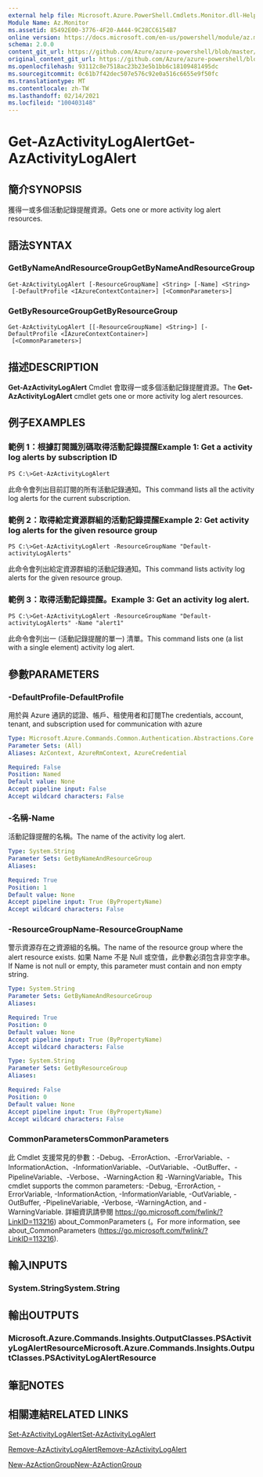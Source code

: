 ```yaml
---
external help file: Microsoft.Azure.PowerShell.Cmdlets.Monitor.dll-Help.xml
Module Name: Az.Monitor
ms.assetid: 85492E00-3776-4F20-A444-9C28CC6154B7
online version: https://docs.microsoft.com/en-us/powershell/module/az.monitor/get-azactivitylogalert
schema: 2.0.0
content_git_url: https://github.com/Azure/azure-powershell/blob/master/src/Monitor/Monitor/help/Get-AzActivityLogAlert.md
original_content_git_url: https://github.com/Azure/azure-powershell/blob/master/src/Monitor/Monitor/help/Get-AzActivityLogAlert.md
ms.openlocfilehash: 93112c8e7518ac23b23e5b1bb6c18109481495dc
ms.sourcegitcommit: 0c61b7f42dec507e576c92e0a516c6655e9f50fc
ms.translationtype: MT
ms.contentlocale: zh-TW
ms.lasthandoff: 02/14/2021
ms.locfileid: "100403148"
---
```

# <span data-ttu-id="ed4f2-101">Get-AzActivityLogAlert</span><span class="sxs-lookup"><span data-stu-id="ed4f2-101">Get-AzActivityLogAlert</span></span>

## <span data-ttu-id="ed4f2-102">簡介</span><span class="sxs-lookup"><span data-stu-id="ed4f2-102">SYNOPSIS</span></span>
<span data-ttu-id="ed4f2-103">獲得一或多個活動記錄提醒資源。</span><span class="sxs-lookup"><span data-stu-id="ed4f2-103">Gets one or more activity log alert resources.</span></span>

## <span data-ttu-id="ed4f2-104">語法</span><span class="sxs-lookup"><span data-stu-id="ed4f2-104">SYNTAX</span></span>

### <span data-ttu-id="ed4f2-105">GetByNameAndResourceGroup</span><span class="sxs-lookup"><span data-stu-id="ed4f2-105">GetByNameAndResourceGroup</span></span>
```
Get-AzActivityLogAlert [-ResourceGroupName] <String> [-Name] <String>
 [-DefaultProfile <IAzureContextContainer>] [<CommonParameters>]
```

### <span data-ttu-id="ed4f2-106">GetByResourceGroup</span><span class="sxs-lookup"><span data-stu-id="ed4f2-106">GetByResourceGroup</span></span>
```
Get-AzActivityLogAlert [[-ResourceGroupName] <String>] [-DefaultProfile <IAzureContextContainer>]
 [<CommonParameters>]
```

## <span data-ttu-id="ed4f2-107">描述</span><span class="sxs-lookup"><span data-stu-id="ed4f2-107">DESCRIPTION</span></span>
<span data-ttu-id="ed4f2-108">**Get-AzActivityLogAlert** Cmdlet 會取得一或多個活動記錄提醒資源。</span><span class="sxs-lookup"><span data-stu-id="ed4f2-108">The **Get-AzActivityLogAlert** cmdlet gets one or more activity log alert resources.</span></span>

## <span data-ttu-id="ed4f2-109">例子</span><span class="sxs-lookup"><span data-stu-id="ed4f2-109">EXAMPLES</span></span>

### <span data-ttu-id="ed4f2-110">範例 1：根據訂閱識別碼取得活動記錄提醒</span><span class="sxs-lookup"><span data-stu-id="ed4f2-110">Example 1: Get a activity log alerts by subscription ID</span></span>
```
PS C:\>Get-AzActivityLogAlert
```

<span data-ttu-id="ed4f2-111">此命令會列出目前訂閱的所有活動記錄通知。</span><span class="sxs-lookup"><span data-stu-id="ed4f2-111">This command lists all the activity log alerts for the current subscription.</span></span>

### <span data-ttu-id="ed4f2-112">範例 2：取得給定資源群組的活動記錄提醒</span><span class="sxs-lookup"><span data-stu-id="ed4f2-112">Example 2: Get activity log alerts for the given resource group</span></span>
```
PS C:\>Get-AzActivityLogAlert -ResourceGroupName "Default-activityLogAlerts"
```

<span data-ttu-id="ed4f2-113">此命令會列出給定資源群組的活動記錄通知。</span><span class="sxs-lookup"><span data-stu-id="ed4f2-113">This command lists activity log alerts for the given resource group.</span></span>

### <span data-ttu-id="ed4f2-114">範例 3：取得活動記錄提醒。</span><span class="sxs-lookup"><span data-stu-id="ed4f2-114">Example 3: Get an activity log alert.</span></span>
```
PS C:\>Get-AzActivityLogAlert -ResourceGroupName "Default-activityLogAlerts" -Name "alert1"
```

<span data-ttu-id="ed4f2-115">此命令會列出一 (活動記錄提醒的單一) 清單。</span><span class="sxs-lookup"><span data-stu-id="ed4f2-115">This command lists one (a list with a single element) activity log alert.</span></span>

## <span data-ttu-id="ed4f2-116">參數</span><span class="sxs-lookup"><span data-stu-id="ed4f2-116">PARAMETERS</span></span>

### <span data-ttu-id="ed4f2-117">-DefaultProfile</span><span class="sxs-lookup"><span data-stu-id="ed4f2-117">-DefaultProfile</span></span>
<span data-ttu-id="ed4f2-118">用於與 Azure 通訊的認證、帳戶、租使用者和訂閱</span><span class="sxs-lookup"><span data-stu-id="ed4f2-118">The credentials, account, tenant, and subscription used for communication with azure</span></span>

```yaml
Type: Microsoft.Azure.Commands.Common.Authentication.Abstractions.Core.IAzureContextContainer
Parameter Sets: (All)
Aliases: AzContext, AzureRmContext, AzureCredential

Required: False
Position: Named
Default value: None
Accept pipeline input: False
Accept wildcard characters: False
```

### <span data-ttu-id="ed4f2-119">-名稱</span><span class="sxs-lookup"><span data-stu-id="ed4f2-119">-Name</span></span>
<span data-ttu-id="ed4f2-120">活動記錄提醒的名稱。</span><span class="sxs-lookup"><span data-stu-id="ed4f2-120">The name of the activity log alert.</span></span>

```yaml
Type: System.String
Parameter Sets: GetByNameAndResourceGroup
Aliases:

Required: True
Position: 1
Default value: None
Accept pipeline input: True (ByPropertyName)
Accept wildcard characters: False
```

### <span data-ttu-id="ed4f2-121">-ResourceGroupName</span><span class="sxs-lookup"><span data-stu-id="ed4f2-121">-ResourceGroupName</span></span>
<span data-ttu-id="ed4f2-122">警示資源存在之資源組的名稱。</span><span class="sxs-lookup"><span data-stu-id="ed4f2-122">The name of the resource group where the alert resource exists.</span></span>
<span data-ttu-id="ed4f2-123">如果 Name 不是 Null 或空值，此參數必須包含非空字串。</span><span class="sxs-lookup"><span data-stu-id="ed4f2-123">If Name is not null or empty, this parameter must contain and non empty string.</span></span>

```yaml
Type: System.String
Parameter Sets: GetByNameAndResourceGroup
Aliases:

Required: True
Position: 0
Default value: None
Accept pipeline input: True (ByPropertyName)
Accept wildcard characters: False
```

```yaml
Type: System.String
Parameter Sets: GetByResourceGroup
Aliases:

Required: False
Position: 0
Default value: None
Accept pipeline input: True (ByPropertyName)
Accept wildcard characters: False
```

### <span data-ttu-id="ed4f2-124">CommonParameters</span><span class="sxs-lookup"><span data-stu-id="ed4f2-124">CommonParameters</span></span>
<span data-ttu-id="ed4f2-125">此 Cmdlet 支援常見的參數：-Debug、-ErrorAction、-ErrorVariable、-InformationAction、-InformationVariable、-OutVariable、-OutBuffer、-PipelineVariable、-Verbose、-WarningAction 和 -WarningVariable。</span><span class="sxs-lookup"><span data-stu-id="ed4f2-125">This cmdlet supports the common parameters: -Debug, -ErrorAction, -ErrorVariable, -InformationAction, -InformationVariable, -OutVariable, -OutBuffer, -PipelineVariable, -Verbose, -WarningAction, and -WarningVariable.</span></span> <span data-ttu-id="ed4f2-126">詳細資訊請參閱 https://go.microsoft.com/fwlink/?LinkID=113216) about_CommonParameters (。</span><span class="sxs-lookup"><span data-stu-id="ed4f2-126">For more information, see about_CommonParameters (https://go.microsoft.com/fwlink/?LinkID=113216).</span></span>

## <span data-ttu-id="ed4f2-127">輸入</span><span class="sxs-lookup"><span data-stu-id="ed4f2-127">INPUTS</span></span>

### <span data-ttu-id="ed4f2-128">System.String</span><span class="sxs-lookup"><span data-stu-id="ed4f2-128">System.String</span></span>

## <span data-ttu-id="ed4f2-129">輸出</span><span class="sxs-lookup"><span data-stu-id="ed4f2-129">OUTPUTS</span></span>

### <span data-ttu-id="ed4f2-130">Microsoft.Azure.Commands.Insights.OutputClasses.PSActivityLogAlertResource</span><span class="sxs-lookup"><span data-stu-id="ed4f2-130">Microsoft.Azure.Commands.Insights.OutputClasses.PSActivityLogAlertResource</span></span>

## <span data-ttu-id="ed4f2-131">筆記</span><span class="sxs-lookup"><span data-stu-id="ed4f2-131">NOTES</span></span>

## <span data-ttu-id="ed4f2-132">相關連結</span><span class="sxs-lookup"><span data-stu-id="ed4f2-132">RELATED LINKS</span></span>

[<span data-ttu-id="ed4f2-133">Set-AzActivityLogAlert</span><span class="sxs-lookup"><span data-stu-id="ed4f2-133">Set-AzActivityLogAlert</span></span>](./Set-AzActivityLogAlert.md)

[<span data-ttu-id="ed4f2-134">Remove-AzActivityLogAlert</span><span class="sxs-lookup"><span data-stu-id="ed4f2-134">Remove-AzActivityLogAlert</span></span>](./Remove-AzActivityLogAlert.md)

[<span data-ttu-id="ed4f2-135">New-AzActionGroup</span><span class="sxs-lookup"><span data-stu-id="ed4f2-135">New-AzActionGroup</span></span>](./New-AzActionGroup.md)
